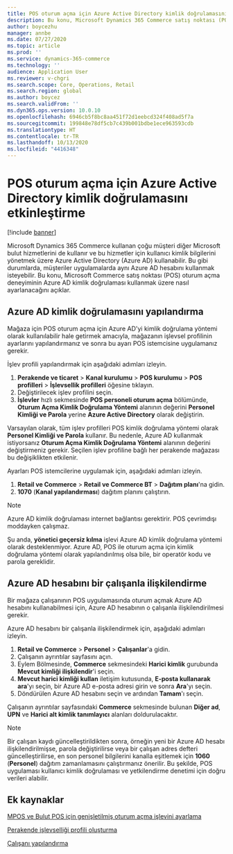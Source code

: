 ```yaml
---
title: POS oturum açma için Azure Active Directory kimlik doğrulamasını etkinleştirme
description: Bu konu, Microsoft Dynamics 365 Commerce satış noktası (POS) için oturum açma deneyiminin Azure Active Directory kimlik doğrulaması kullanacak şekilde nasıl ayarlanacağını açıklar.
author: boycezhu
manager: annbe
ms.date: 07/27/2020
ms.topic: article
ms.prod: ''
ms.service: dynamics-365-commerce
ms.technology: ''
audience: Application User
ms.reviewer: v-chgri
ms.search.scope: Core, Operations, Retail
ms.search.region: global
ms.author: boycez
ms.search.validFrom: ''
ms.dyn365.ops.version: 10.0.10
ms.openlocfilehash: 6946cb5f8bc8aa451f72d1eebcd324f408ad5f7a
ms.sourcegitcommit: 199848e78df5cb7c439b001bdbe1ece963593cdb
ms.translationtype: HT
ms.contentlocale: tr-TR
ms.lasthandoff: 10/13/2020
ms.locfileid: "4416348"
---
```

# <a name="enable-azure-active-directory-authentication-for-pos-sign-in"></a>POS oturum açma için Azure Active Directory kimlik doğrulamasını etkinleştirme
[!include [banner](includes/banner.md)]


Microsoft Dynamics 365 Commerce kullanan çoğu müşteri diğer Microsoft bulut hizmetlerini de kullanır ve bu hizmetler için kullanıcı kimlik bilgilerini yönetmek üzere Azure Active Directory (Azure AD) kullanabilir. Bu gibi durumlarda, müşteriler uygulamalarda aynı Azure AD hesabını kullanmak isteyebilir. Bu konu, Microsoft Commerce satış noktası (POS) oturum açma deneyiminin Azure AD kimlik doğrulaması kullanmak üzere nasıl ayarlanacağını açıklar.

## <a name="configure-azure-ad-authentication"></a>Azure AD kimlik doğrulamasını yapılandırma

Mağaza için POS oturum açma için Azure AD'yi kimlik doğrulama yöntemi olarak kullanılabilir hale getirmek amacıyla, mağazanın işlevsel profilinin ayarlarını yapılandırmanız ve sonra bu ayarı POS istemcisine uygulamanız gerekir.

İşlev profili yapılandırmak için aşağıdaki adımları izleyin.

1. **Perakende ve ticaret** \> **Kanal kurulumu** \> **POS kurulumu** \> **POS profilleri** \> **İşlevsellik profilleri** öğesine tıklayın.
1. Değiştirilecek işlev profilini seçin.
1. **İşlevler** hızlı sekmesinde **POS personeli oturum açma** bölümünde, **Oturum Açma Kimlik Doğrulama Yöntemi** alanının değerini **Personel Kimliği ve Parola** yerine **Azure Active Directory** olarak değiştirin.

Varsayılan olarak, tüm işlev profilleri POS kimlik doğrulama yöntemi olarak **Personel Kimliği ve Parola** kullanır. Bu nedenle, Azure AD kullanmak istiyorsanız **Oturum Açma Kimlik Doğrulama Yöntemi** alanının değerini değiştirmeniz gerekir. Seçilen işlev profiline bağlı her perakende mağazası bu değişiklikten etkilenir.

Ayarları POS istemcilerine uygulamak için, aşağıdaki adımları izleyin.

1. **Retail ve Commerce** \> **Retail ve Commerce BT** \> **Dağıtım planı**'na gidin.
1. **1070** (**Kanal yapılandırması**) dağıtım planını çalıştırın.

> [!NOTE]
> Azure AD kimlik doğrulaması internet bağlantısı gerektirir. POS çevrimdışı moddayken çalışmaz.
> 
> Şu anda, **yönetici geçersiz kılma** işlevi Azure AD kimlik doğrulama yöntemi olarak desteklenmiyor. Azure AD, POS ile oturum açma için kimlik doğrulama yöntemi olarak yapılandırılmış olsa bile, bir operatör kodu ve parola gereklidir.

## <a name="associate-an-azure-ad-account-with-a-worker"></a>Azure AD hesabını bir çalışanla ilişkilendirme

Bir mağaza çalışanının POS uygulamasında oturum açmak Azure AD hesabını kullanabilmesi için, Azure AD hesabının o çalışanla ilişkilendirilmesi gerekir.

Azure AD hesabını bir çalışanla ilişkilendirmek için, aşağıdaki adımları izleyin.

1. **Retail ve Commerce** \> **Personel** \> **Çalışanlar**'a gidin.
1. Çalışanın ayrıntılar sayfasını açın.
1. Eylem Bölmesinde, **Commerce** sekmesindeki **Harici kimlik** gurubunda **Mevcut kimliği ilişkilendir**'i seçin.
1. **Mevcut harici kimliği kullan** iletişim kutusunda, **E-posta kullanarak ara**'yı seçin, bir Azure AD e-posta adresi girin ve sonra **Ara**'yı seçin.
1. Döndürülen Azure AD hesabını seçin ve ardından **Tamam**'ı seçin.

Çalışanın ayrıntılar sayfasındaki **Commerce** sekmesinde bulunan **Diğer ad**, **UPN** ve **Harici alt kimlik tanımlayıcı** alanları doldurulacaktır.

> [!NOTE]
> Bir çalışan kaydı güncelleştirildikten sonra, örneğin yeni bir Azure AD hesabı ilişkilendirilmişse, parola değiştirilirse veya bir çalışan adres defteri güncelleştirilirse, en son personel bilgilerini kanalla eşitlemek için **1060** (**Personel**) dağıtım zamanlamasını çalıştırmanız önerilir. Bu şekilde, POS uygulaması kullanıcı kimlik doğrulaması ve yetkilendirme denetimi için doğru verileri alabilir.

## <a name="additional-resources"></a>Ek kaynaklar

[MPOS ve Bulut POS için genişletilmiş oturum açma işlevini ayarlama](extended-logon.md)

[Perakende işlevselliği profili oluşturma](retail-functionality-profile.md)

[ Çalışanı yapılandırma](https://docs.microsoft.com/dynamics365/commerce/tasks/worker)
